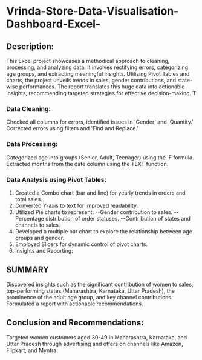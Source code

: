 # Vrinda-Store-Data-Visualisation-Dashboard-Excel-

## Description:
This Excel project showcases a methodical approach to cleaning, processing, and analyzing data. It involves rectifying errors, categorizing age groups, and extracting meaningful insights. Utilizing Pivot Tables and charts, the project unveils trends in sales, gender contributions, and state-wise performances. The report translates this huge data into actionable insights, recommending targeted strategies for effective decision-making. T

### Data Cleaning:

Checked all columns for errors, identified issues in 'Gender' and 'Quantity.'
Corrected errors using filters and 'Find and Replace.'

### Data Processing:

Categorized age into groups (Senior, Adult, Teenager) using the IF formula.
Extracted months from the date column using the TEXT function.

### Data Analysis using Pivot Tables:

1) Created a Combo chart (bar and line) for yearly trends in orders and total sales.
2) Converted Y-axis to text for improved readability.
3) Utilized Pie charts to represent:
--Gender contribution to sales.
--Percentage distribution of order statuses.
--Contribution of states and channels to sales.
4) Developed a multiple bar chart to explore the relationship between age groups and gender.
5) Employed Slicers for dynamic control of pivot charts.
6) Insights and Reporting:

## SUMMARY
Discovered insights such as the significant contribution of women to sales, top-performing states (Maharashtra, Karnataka, Uttar Pradesh), the prominence of the adult age group, and key channel contributions.
Formulated a report with actionable recommendations.

## Conclusion and Recommendations:
Targeted women customers aged 30-49 in Maharashtra, Karnataka, and Uttar Pradesh through advertising and offers on channels like Amazon, Flipkart, and Myntra.
